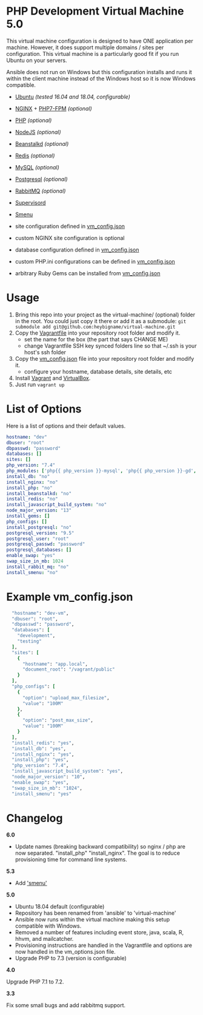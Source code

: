 PHP Development Virtual Machine 5.0
===============

This virtual machine configuration is designed to have ONE application per machine. However, it does support multiple domains / sites per configuration. This virtual machine is a particularly good fit if you run Ubuntu on your servers.

Ansible does not run on Windows but this configuration installs and runs it within the client machine instead of the Windows host so it is now Windows compatible.

- [Ubuntu](http://www.ubuntu.com/) _(tested 16.04 and 18.04, configurable)_ 
- [NGINX](http://nginx.org/) + [PHP7-FPM](http://php-fpm.org/) _(optional)_
- [PHP](http://php.net/) _(optional)_
- [NodeJS](http://nodejs.org/) _(optional)_
- [Beanstalkd](http://kr.github.io/beanstalkd/) _(optional)_
- [Redis](http://redis.io) _(optional)_
- [MySQL](https://mysql.com) _(optional)_
- [Postgresql](https://www.postgresql.org/) _(optional)_
- [RabbitMQ](https://www.rabbitmq.com/) _(optional)_
- [Supervisord](http://supervisord.org/)
- [Smenu](https://github.com/p-gen/smenu)

- site configuration defined in [vm_config.json](https://github.com/heybigname/virtual-machine/blob/master/vm_config.json)
- custom NGINX site configuration is optional
- database configuration defined in [vm_config.json](https://github.com/heybigname/virtual-machine/blob/master/vm_config.json)
- custom PHP.ini configurations can be defined in [vm_config.json](https://github.com/heybigname/virtual-machine/blob/master/vm_config.json)
- arbitrary Ruby Gems can be installed from [vm_config.json](https://github.com/heybigname/virtual-machine/blob/master/vm_config.json)

# Usage

1. Bring this repo into your project as the virtual-machine/ (optional) folder in the root. You could just copy it there or add it as a submodule: `git submodule add git@github.com:heybigname/virtual-machine.git`
2. Copy the [Vagrantfile](https://github.com/heybigname/virtual-machine/blob/master/Vagrantfile) into your repository root folder and modify it.
    - set the name for the box (the part that says CHANGE ME)
    - change Vagrantfile SSH key synced folders line so that ~/.ssh is your host's ssh folder
3. Copy the [vm_config.json](https://github.com/heybigname/virtual-machine/blob/master/vm_config.json) file into your repository root folder and modify it.
    - configure your hostname, database details, site details, etc
4. Install [Vagrant](http://vagrantup.com) and [VirtualBox](https://www.virtualbox.org/).
5. Just run `vagrant up`

# List of Options

Here is a list of options and their default values.

```yaml
hostname: "dev"
dbuser: "root"
dbpasswd: "password"
databases: []
sites: []
php_version: "7.4"
php_modules: ['php{{ php_version }}-mysql', 'php{{ php_version }}-gd', 'php-apcu', 'php{{ php_version }}-curl', 'php{{ php_version }}-intl', 'php-memcached', 'php{{ php_version }}-mbstring', 'php{{ php_version }}-xml', 'php{{ php_version }}-pgsql', 'php{{ php_version }}-dev']
install_db: "no"
install_nginx: "no"
install_php: "no"
install_beanstalkd: "no"
install_redis: "no"
install_javascript_build_system: "no"
node_major_version: "13"
install_gems: []
php_configs: []
install_postgresql: "no"
postgresql_version: "9.5"
postgresql_user: "root"
postgresql_passwd: "password"
postgresql_databases: []
enable_swap: "yes"
swap_size_in_mb: 1024
install_rabbit_mq: "no"
install_smenu: "no"
```

# Example vm_config.json

```ruby
  "hostname": "dev-vm",
  "dbuser": "root",
  "dbpasswd": "password",
  "databases": [
    "development",
    "testing"
  ],
  "sites": [
    {
      "hostname": "app.local",
      "document_root": "/vagrant/public"
    }
  ],
  "php_configs": [
    {
      "option": "upload_max_filesize",
      "value": "100M"
    },
    {
      "option": "post_max_size",
      "value": "100M"
    }
  ],
  "install_redis": "yes",
  "install_db": "yes",
  "install_nginx": "yes",
  "install_php": "yes",
  "php_version": "7.4",
  "install_javascript_build_system": "yes",
  "node_major_version": "10",
  "enable_swap": "yes",
  "swap_size_in_mb": "1024",
  "install_smenu": "yes"
```

Changelog
=========

**6.0**

- Update names (breaking backward compatibility) so nginx / php are now separated. "install_php" "install_nginx". The goal is to reduce provisioning time for command line systems.

**5.3**

- Add ['smenu'](https://github.com/p-gen/smenu)

**5.0**

- Ubuntu 18.04 default (configurable)
- Repository has been renamed from 'ansible' to 'virtual-machine'
- Ansible now runs within the virtual machine making this setup compatible with Windows.
- Removed a number of features including event store, java, scala, R, hhvm, and mailcatcher.
- Provisioning instructions are handled in the Vagrantfile and options are now handled in the vm_options.json file.
- Upgrade PHP to 7.3 (version is configurable)

**4.0**

Upgrade PHP 7.1 to 7.2.

**3.3**

Fix some small bugs and add rabbitmq support.
